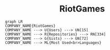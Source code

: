 <h1 align="center">RiotGames</h1>

```mermaid
graph LR
COMPANY_NAME{RiotGames}
COMPANY_NAME ---> U{Users} ---> UN[15]
COMPANY_NAME ---> R{Repositories} ---> RN[334]
COMPANY_NAME ---> G{Gists} ---> GN[72]
COMPANY_NAME ---> ML{Most Used<br>Languages}
```
